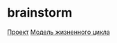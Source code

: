 # brainstorm
   [Проект](https://github.com/susu-organization/repository1/blob/main/project.md)
   [Модель жизненного цикла](https://github.com/susu-organization/repository1/blob/main/lifecycle.md)

